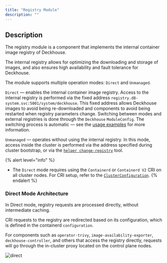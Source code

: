 ```yaml
---
title: "Registry Module"
description: ""
---
```


## Description

The registry module is a component that implements the internal container image registry of Deckhouse.

The internal registry allows for optimizing the downloading and storage of images, and also ensures high availability and fault tolerance for Deckhouse.

The module supports multiple operation modes: `Direct` and `Unmanaged`.

`Direct` — enables the internal container image registry. Access to the internal registry is performed via the fixed address `registry.d8-system.svc:5001/system/deckhouse`. This fixed address allows Deckhouse images to avoid being re-downloaded and components to avoid being restarted when registry parameters change. Switching between modes and external registries is done through the `Deckhouse` `ModuleConfig`. The switching process is automatic — see the [usage examples](./examples.html) for more information.

`Unmanaged` — operates without using the internal registry. In this mode, access inside the cluster is performed via the address specified during cluster bootstrap, or via the [`helper change-registry`](/products/kubernetes-platform/documentation/v1/deckhouse-faq.html#how-do-i-switch-a-running-deckhouse-cluster-to-use-a-third-party-registry) tool.

{% alert level="info" %}
- The `Direct` mode requires using the `Containerd` or `Containerd V2` CRI on all cluster nodes. For CRI setup, refer to the [`ClusterConfiguration`](/products/kubernetes-platform/documentation/v1/installing/configuration.html#clusterconfiguration).
{% endalert %}

### Direct Mode Architecture

In Direct mode, registry requests are processed directly, without intermediate caching.

CRI requests to the registry are redirected based on its configuration, which is defined in the containerd `configuration`.

For components such as `operator-trivy`, `image-availability-exporter`, `deckhouse-controller`, and others that access the registry directly, requests will go through the in-cluster proxy located on the control plane nodes.

<!--- Source: mermaid code from docs/internal/DIRECT.md --->
![direct](../../images/registry-module/direct.png)

<!-- ### Proxy Mode
This mode allows the registry to act as an intermediate proxy server between the client and the remote registry, optimizing access to frequently used images and reducing network load.
The caching proxy registry runs as static pods on control plane nodes. To ensure high availability, a load balancer is deployed on each cluster node.
Registry access from the CRI is performed through the load balancer, with the corresponding configuration set in containerd.
For components that access the registry directly, such as `operator-trivy`, `image-availability-exporter`, `deckhouse-controller`, and others, requests will also go through the caching proxy registry.
-->

<!-- ### Local Mode
This mode enables the creation of a local registry copy inside the cluster. Images from the remote registry are fully replicated to local storage.
Operation is similar to the caching proxy. The local registry also runs as static pods on control plane nodes. A per-node load balancer is used to ensure availability.
CRI access to the local registry is set up via the load balancer and configured in containerd.
Components that access the registry directly, such as `operator-trivy`, `image-availability-exporter`, `deckhouse-controller`, and others, will go to the local registry.
Populating the local registry is handled using the d8 tool.
-->
